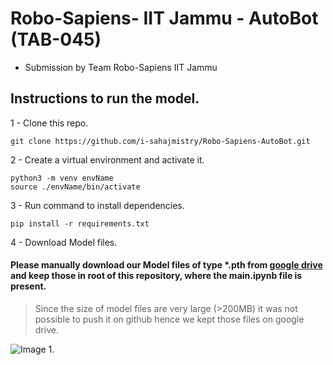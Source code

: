 # Robo-Sapiens- IIT Jammu - AutoBot  (TAB-045)

 - Submission by Team Robo-Sapiens IIT Jammu


## Instructions to run the model.


1 - Clone this repo.
```
git clone https://github.com/i-sahajmistry/Robo-Sapiens-AutoBot.git
```
2 - Create a virtual environment and activate it.
```
python3 -m venv envName
source ./envName/bin/activate
```
3 - Run command to install dependencies.
```
pip install -r requirements.txt
```
4 - Download Model files.
#### Please manually download our Model files of type *.pth from [google drive](https://drive.google.com/drive/folders/11R1dtkgiS13rvqz99jDr5cWBxbvjurrT?usp=sharing) and keep those in root of this repository, where the main.ipynb file is present.
> Since the size of model files are very large (>200MB) it was not possible to push it on github hence we kept those files on google drive.


![Image 1](![image](https://user-images.githubusercontent.com/75440657/161442731-ace5fc0f-527d-4244-ab4f-5a120bdeea0d.png)
).



